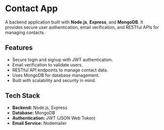 <h1>Contact App</h1>
  <p>
    A backend application built with <strong>Node.js</strong>, <strong>Express</strong>, and <strong>MongoDB</strong>. 
    It provides secure user authentication, email verification, and RESTful APIs for managing contacts.
  </p>

  <h2>Features</h2>
  <ul>
    <li>Secure login and signup with JWT authentication.</li>
    <li>Email verification to validate users.</li>
    <li>RESTful API endpoints to manage contact data.</li>
    <li>Uses MongoDB for database management.</li>
    <li>Built with scalability and security in mind.</li>
  </ul>

  <h2>Tech Stack</h2>
  <ul>
    <li><strong>Backend:</strong> Node.js, Express</li>
    <li><strong>Database:</strong> MongoDB</li>
    <li><strong>Authentication:</strong> JWT (JSON Web Token)</li>
    <li><strong>Email Service:</strong> Nodemailer</li>
  </ul>
